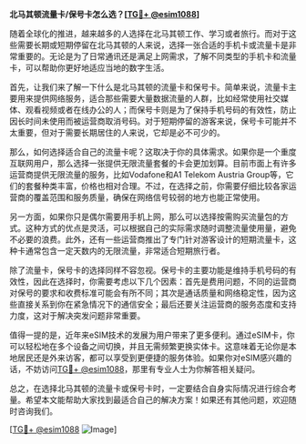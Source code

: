 **北马其顿流量卡/保号卡怎么选？[[TG💪+ @esim1088](https://t.me/s/esim1088)]**

随着全球化的推进，越来越多的人选择在北马其顿工作、学习或者旅行。而对于这些需要长期或短期停留在北马其顿的人来说，选择一张合适的手机卡或流量卡是非常重要的。无论是为了日常通讯还是满足上网需求，了解不同类型的手机卡和流量卡，可以帮助你更好地适应当地的数字生活。

首先，让我们来了解一下什么是北马其顿的流量卡和保号卡。简单来说，流量卡主要用来提供网络服务，适合那些需要大量数据流量的人群，比如经常使用社交媒体、观看视频或者在线办公的人；而保号卡则是为了保持手机号码的有效性，防止因长时间未使用而被运营商取消号码。对于短期停留的游客来说，保号卡可能并不太重要，但对于需要长期居住的人来说，它却是必不可少的。

那么，如何选择适合自己的流量卡呢？这取决于你的具体需求。如果你是一个重度互联网用户，那么选择一张提供无限流量套餐的卡会更加划算。目前市面上有许多运营商提供无限流量的服务，比如Vodafone和A1 Telekom Austria Group等，它们的套餐种类丰富，价格也相对合理。不过，在选择之前，你需要仔细比较各家运营商的覆盖范围和服务质量，确保在网络信号较弱的地方也能正常使用。

另一方面，如果你只是偶尔需要用手机上网，那么可以选择按需购买流量包的方式。这种方式的优点是灵活，可以根据自己的实际需求随时调整流量使用量，避免不必要的浪费。此外，还有一些运营商推出了专门针对游客设计的短期流量卡，这种卡通常包含一定天数内的无限流量，非常适合短期旅行者。

除了流量卡，保号卡的选择同样不容忽视。保号卡的主要功能是维持手机号码的有效性，因此在选择时，你需要考虑以下几个因素：首先是费用问题，不同的运营商对保号的要求和收费标准可能会有所不同；其次是通话质量和网络稳定性，因为这些直接关系到你在紧急情况下的通信安全；最后还要关注运营商的服务态度和支持力度，这对于解决突发问题非常重要。

值得一提的是，近年来eSIM技术的发展为用户带来了更多便利。通过eSIM卡，你可以轻松地在多个设备之间切换，并且无需频繁更换实体卡。这意味着无论你是本地居民还是外来访客，都可以享受到更便捷的服务体验。如果你对eSIM感兴趣的话，不妨访问[TG💪+ @esim1088](https://t.me/s/esim1088)，那里有专业人士为你解答相关疑问。

总之，在选择北马其顿的流量卡或保号卡时，一定要结合自身实际情况进行综合考量。希望本文能帮助大家找到最适合自己的解决方案！如果还有其他问题，欢迎随时咨询我们。

[[TG💪+ @esim1088](https://t.me/s/esim1088) ![Image](https://i.postimg.cc/4NQfJmqS/Snipaste-2025-05-13-00-14-12.png)]